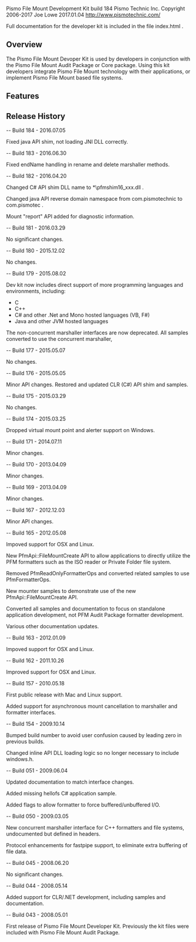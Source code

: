 
Pismo File Mount Development Kit build 184
Pismo Technic Inc. Copyright 2006-2017 Joe Lowe
2017.01.04
http://www.pismotechnic.com/


Full documentation for the developer kit is included in the file
index.html .


Overview
--------

The Pismo File Mount Devoper Kit is used by developers in
conjunction with the Pismo File Mount Audit Package or Core package.
Using this kit developers integrate Pismo File Mount technology with
their applications, or implement Pismo File Mount based file
systems.

Features
--------

Release History
---------------

-- Build 184 - 2016.07.05

Fixed java API shim, not loading JNI DLL correctly.

-- Build 183 - 2016.06.30

Fixed endName handling in rename and delete marshaller methods.

-- Build 182 - 2016.04.20

Changed C# API shim DLL name to *\pfmshim16_xxx.dll .

Changed java API reverse domain namespace from com.pismotechnic to
com.pismotec .

Mount "report" API added for diagnostic information.

-- Build 181 - 2016.03.29

No significant changes.

-- Build 180 - 2015.12.02

No changes.

-- Build 179 - 2015.08.02

Dev kit now includes direct support of more programming languages
and environments, including:
- C
- C++
- C# and other .Net and Mono hosted languages (VB, F#)
- Java and other JVM hosted languages 

The non-concurrent marshaller interfaces are now deprecated.
All samples converted to use the concurrent marshaller,

-- Build 177 - 2015.05.07

No changes.

-- Build 176 - 2015.05.05

Minor API changes. Restored and updated CLR (C#) API shim and
samples.

-- Build 175 - 2015.03.29

No changes.

-- Build 174 - 2015.03.25

Dropped virtual mount point and alerter support on Windows.

-- Build 171 - 2014.07.11

Minor changes.

-- Build 170 - 2013.04.09

Minor changes.

-- Build 169 - 2013.04.09

Minor changes.

-- Build 167 - 2012.12.03

Minor API changes.

-- Build 165 - 2012.05.08

Impoved support for OSX and Linux.

New PfmApi::FileMountCreate API to allow applications
to directly utilize the PFM formatters such as the ISO
reader or Private Folder file system.

Removed PfmReadOnlyFormatterOps and converted
related samples to use PfmFormatterOps.

New mounter samples to demonstrate use of the new
PfmApi::FileMountCreate API.

Converted all samples and documentation to focus on
standalone application development, not PFM Audit Package
formatter development.

Various other documentation updates.

-- Build 163 - 2012.01.09

Impoved support for OSX and Linux.

-- Build 162 - 2011.10.26

Improved support for OSX and Linux.

-- Build 157 - 2010.05.18

First public release with Mac and Linux support.

Added support for asynchronous mount cancellation to marshaller
and formatter interfaces.

-- Build 154 - 2009.10.14

Bumped build number to avoid user confusion caused by leading
zero in previous builds.

Changed inline API DLL loading logic so no longer necessary
to include windows.h.

-- Build 051 - 2009.06.04

Updated documentation to match interface changes.

Added missing hellofs C# application sample.

Added flags to allow formatter to force buffered/unbuffered I/O.

-- Build 050 - 2009.03.05

New concurrent marshaller interface for C++ formatters and file
systems, undocumented but defined in headers.

Protocol enhancements for fastpipe support, to eliminate
extra buffering of file data.

-- Build 045 - 2008.06.20

No significant changes.

-- Build 044 - 2008.05.14

Added support for CLR/.NET development, including samples
and documentation.

-- Build 043 - 2008.05.01

First release of Pismo File Mount Developer Kit. Previously the
kit files were included with Pismo File Mount Audit Package.
